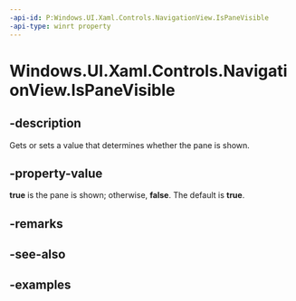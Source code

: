 ```yaml
---
-api-id: P:Windows.UI.Xaml.Controls.NavigationView.IsPaneVisible
-api-type: winrt property
---
```


<!-- Property syntax.
public bool IsPaneVisible { get;  set; }
-->

# Windows.UI.Xaml.Controls.NavigationView.IsPaneVisible

## -description

Gets or sets a value that determines whether the pane is shown.

## -property-value

**true** is the pane is shown; otherwise, **false**. The default is **true**.

## -remarks

## -see-also

## -examples

